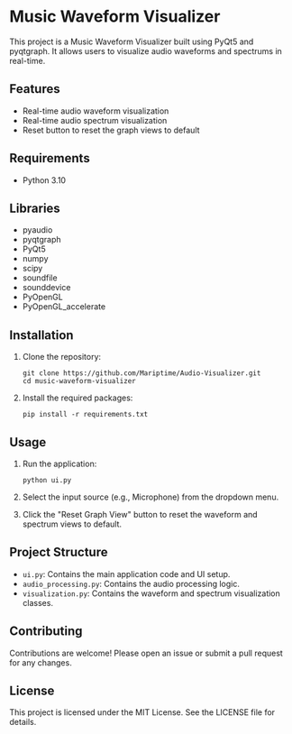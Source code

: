 # Music Waveform Visualizer

This project is a Music Waveform Visualizer built using PyQt5 and pyqtgraph. It allows users to visualize audio waveforms and spectrums in real-time.

## Features

- Real-time audio waveform visualization
- Real-time audio spectrum visualization
- Reset button to reset the graph views to default

## Requirements

- Python 3.10

## Libraries
- pyaudio
- pyqtgraph
- PyQt5
- numpy
- scipy
- soundfile
- sounddevice
- PyOpenGL
- PyOpenGL_accelerate

## Installation

1. Clone the repository:
    ```
    git clone https://github.com/Mariptime/Audio-Visualizer.git
    cd music-waveform-visualizer
    ```

2. Install the required packages:
    ```
    pip install -r requirements.txt
    ```

## Usage

1. Run the application:
    ```
    python ui.py
    ```

2. Select the input source (e.g., Microphone) from the dropdown menu.

3. Click the "Reset Graph View" button to reset the waveform and spectrum views to default.

## Project Structure

- `ui.py`: Contains the main application code and UI setup.
- `audio_processing.py`: Contains the audio processing logic.
- `visualization.py`: Contains the waveform and spectrum visualization classes.

## Contributing

Contributions are welcome! Please open an issue or submit a pull request for any changes.

## License

This project is licensed under the MIT License. See the LICENSE file for details.